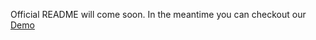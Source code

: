 Official README will come soon. In the meantime you can checkout our [Demo](https://kreuzerk.github.io/ng-sortgrid/)


